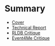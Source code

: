 # Summary

* [Cover](README.md)
* [Technical Report](gitbook/tech_report.md)
* [RLDB Critique](gitbook/rldb_critique.md)
* [Event4Me Critique](gitbook/event_critique.md)